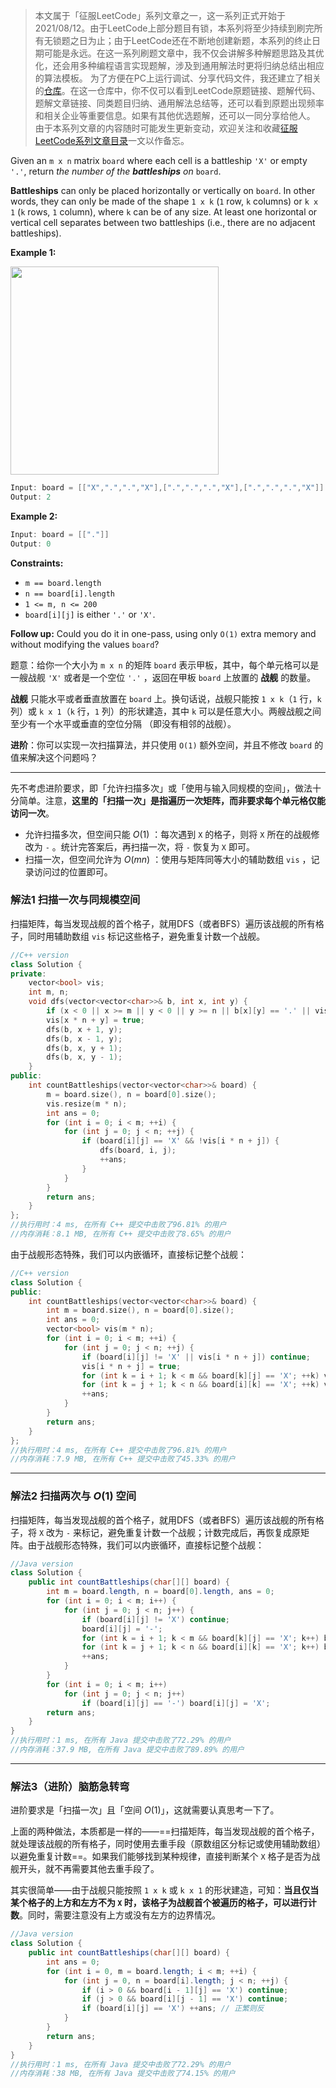> 本文属于「征服LeetCode」系列文章之一，这一系列正式开始于2021/08/12。由于LeetCode上部分题目有锁，本系列将至少持续到刷完所有无锁题之日为止；由于LeetCode还在不断地创建新题，本系列的终止日期可能是永远。在这一系列刷题文章中，我不仅会讲解多种解题思路及其优化，还会用多种编程语言实现题解，涉及到通用解法时更将归纳总结出相应的算法模板。
> <b></b>
> 为了方便在PC上运行调试、分享代码文件，我还建立了相关的[仓库](https://github.com/memcpy0/LeetCode-Conquest)。在这一仓库中，你不仅可以看到LeetCode原题链接、题解代码、题解文章链接、同类题目归纳、通用解法总结等，还可以看到原题出现频率和相关企业等重要信息。如果有其他优选题解，还可以一同分享给他人。
> <b></b>
> 由于本系列文章的内容随时可能发生更新变动，欢迎关注和收藏[征服LeetCode系列文章目录](https://memcpy0.blog.csdn.net/article/details/119656559)一文以作备忘。

<p>Given an <code>m x n</code> matrix <code>board</code> where each cell is a battleship <code>'X'</code> or empty <code>'.'</code>, return <em>the number of the <strong>battleships</strong> on</em> <code>board</code>.</p>

<p><strong>Battleships</strong> can only be placed horizontally or vertically on <code>board</code>. In other words, they can only be made of the shape <code>1 x k</code> (<code>1</code> row, <code>k</code> columns) or <code>k x 1</code> (<code>k</code> rows, <code>1</code> column), where <code>k</code> can be of any size. At least one horizontal or vertical cell separates between two battleships (i.e., there are no adjacent battleships).</p>

 
<p><strong>Example 1:</strong></p>
<img style="width: 333px; height: 333px;" src="https://assets.leetcode.com/uploads/2021/04/10/battelship-grid.jpg" alt="">

```cpp
Input: board = [["X",".",".","X"],[".",".",".","X"],[".",".",".","X"]]
Output: 2
```
<p><strong>Example 2:</strong></p>

```cpp
Input: board = [["."]]
Output: 0
```

 <p><strong>Constraints:</strong></p>

<ul>
	<li><code>m == board.length</code></li>
	<li><code>n == board[i].length</code></li>
	<li><code>1 &lt;= m, n &lt;= 200</code></li>
	<li><code>board[i][j]</code> is either <code>'.'</code> or <code>'X'</code>.</li>
</ul>

 
<p><strong>Follow up:</strong> Could you do it in one-pass, using only <code>O(1)</code> extra memory and without modifying the values <code>board</code>?</p>


题意：给你一个大小为 `m x n` 的矩阵 `board` 表示甲板，其中，每个单元格可以是一艘战舰 `'X'` 或者是一个空位 `'.'` ，返回在甲板 `board` 上放置的 **战舰** 的数量。

**战舰** 只能水平或者垂直放置在 `board` 上。换句话说，战舰只能按 `1 x k`（`1` 行，`k` 列）或 `k x 1`（`k` 行，`1` 列）的形状建造，其中 `k` 可以是任意大小。两艘战舰之间至少有一个水平或垂直的空位分隔 （即没有相邻的战舰）。

**进阶**：你可以实现一次扫描算法，并只使用 `O(1)` 额外空间，并且不修改 `board` 的值来解决这个问题吗？

---
先不考虑进阶要求，即「允许扫描多次」或「使用与输入同规模的空间」，做法十分简单。注意，**这里的「扫描一次」是指遍历一次矩阵，而非要求每个单元格仅能访问一次**。
- 允许扫描多次，但空间只能 $O(1)$ ：每次遇到 `X` 的格子，则将 `X` 所在的战舰修改为 `-` 。统计完答案后，再扫描一次，将 `-` 恢复为 `X` 即可。
- 扫描一次，但空间允许为 $O(mn)$ ：使用与矩阵同等大小的辅助数组 `vis` ，记录访问过的位置即可。

### 解法1 扫描一次与同规模空间
扫描矩阵，每当发现战舰的首个格子，就用DFS（或者BFS）遍历该战舰的所有格子，同时用辅助数组 `vis` 标记这些格子，避免重复计数一个战舰。
```cpp
//C++ version
class Solution {
private:
    vector<bool> vis;
    int m, n;
    void dfs(vector<vector<char>>& b, int x, int y) {
        if (x < 0 || x >= m || y < 0 || y >= n || b[x][y] == '.' || vis[x * n + y]) return;
        vis[x * n + y] = true;
        dfs(b, x + 1, y);
        dfs(b, x - 1, y);
        dfs(b, x, y + 1);
        dfs(b, x, y - 1);
    }
public:
    int countBattleships(vector<vector<char>>& board) {
        m = board.size(), n = board[0].size();
        vis.resize(m * n);
        int ans = 0;
        for (int i = 0; i < m; ++i) {
            for (int j = 0; j < n; ++j) {
                if (board[i][j] == 'X' && !vis[i * n + j]) {
                    dfs(board, i, j);
                    ++ans;
                }
            }
        }
        return ans;
    }
};
//执行用时：4 ms, 在所有 C++ 提交中击败了96.81% 的用户
//内存消耗：8.1 MB, 在所有 C++ 提交中击败了8.65% 的用户
```
由于战舰形态特殊，我们可以内嵌循环，直接标记整个战舰：
```cpp
//C++ version
class Solution { 
public:
    int countBattleships(vector<vector<char>>& board) {
        int m = board.size(), n = board[0].size();
        int ans = 0;
        vector<bool> vis(m * n);
        for (int i = 0; i < m; ++i) {
            for (int j = 0; j < n; ++j) {
                if (board[i][j] != 'X' || vis[i * n + j]) continue;
                vis[i * n + j] = true;
                for (int k = i + 1; k < m && board[k][j] == 'X'; ++k) vis[k * n + j] = true;
                for (int k = j + 1; k < n && board[i][k] == 'X'; ++k) vis[i * n + k] = true;
                ++ans;
            }
        }
        return ans;
    }
};
//执行用时：4 ms, 在所有 C++ 提交中击败了96.81% 的用户
//内存消耗：7.9 MB, 在所有 C++ 提交中击败了45.33% 的用户
```

---
### 解法2 扫描两次与 $O(1)$ 空间
扫描矩阵，每当发现战舰的首个格子，就用DFS（或者BFS）遍历该战舰的所有格子，将 `X` 改为 `-` 来标记，避免重复计数一个战舰；计数完成后，再恢复成原矩阵。由于战舰形态特殊，我们可以内嵌循环，直接标记整个战舰：

```java
//Java version
class Solution {
    public int countBattleships(char[][] board) {
        int m = board.length, n = board[0].length, ans = 0;
        for (int i = 0; i < m; i++) {
            for (int j = 0; j < n; j++) {
                if (board[i][j] != 'X') continue;
                board[i][j] = '-';
                for (int k = i + 1; k < m && board[k][j] == 'X'; k++) board[k][j] = '-';
                for (int k = j + 1; k < n && board[i][k] == 'X'; k++) board[i][k] = '-';
                ++ans;
            }
        }
        for (int i = 0; i < m; i++)
            for (int j = 0; j < n; j++)
                if (board[i][j] == '-') board[i][j] = 'X';
        return ans;
    }
}
//执行用时：1 ms, 在所有 Java 提交中击败了72.29% 的用户
//内存消耗：37.9 MB, 在所有 Java 提交中击败了89.89% 的用户
```

---
### 解法3（进阶）脑筋急转弯
进阶要求是「扫描一次」且「空间 $O(1)$」，这就需要认真思考一下了。

上面的两种做法，本质都是一样的——==扫描矩阵，每当发现战舰的首个格子，就处理该战舰的所有格子，同时使用去重手段（原数组区分标记或使用辅助数组）以避免重复计数==。如果我们能够找到某种规律，直接判断某个 `X` 格子是否为战舰开头，就不再需要其他去重手段了。

其实很简单——由于战舰只能按照 `1 x k` 或 `k x 1` 的形状建造，可知：**当且仅当某个格子的上方和左方不为 `X` 时，该格子为战舰首个被遍历的格子，可以进行计数**。同时，需要注意没有上方或没有左方的边界情况。
```java
//Java version
class Solution {
    public int countBattleships(char[][] board) {
        int ans = 0;
        for (int i = 0, m = board.length; i < m; ++i) {
            for (int j = 0, n = board[i].length; j < n; ++j) {
                if (i > 0 && board[i - 1][j] == 'X') continue;
                if (j > 0 && board[i][j - 1] == 'X') continue;
                if (board[i][j] == 'X') ++ans; // 正繁则反
            }
        }
        return ans;
    }
}
//执行用时：1 ms, 在所有 Java 提交中击败了72.29% 的用户
//内存消耗：38 MB, 在所有 Java 提交中击败了74.15% 的用户
```
